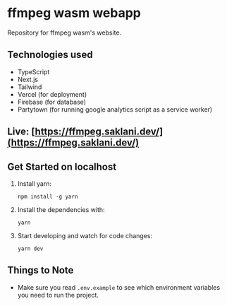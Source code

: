 # ffmpeg wasm webapp

Repository for ffmpeg wasm's website.

## Technologies used

- TypeScript
- Next.js
- Tailwind 
- Vercel (for deployment)
- Firebase (for database)
- Partytown (for running google analytics script as a service worker)
 
## Live: [https://ffmpeg.saklani.dev/](https://ffmpeg.saklani.dev/)

## Get Started on localhost

1. Install yarn:

   ```
   npm install -g yarn
   ```

2. Install the dependencies with:

   ```
   yarn
   ```

3. Start developing and watch for code changes:

   ```
   yarn dev
   ```

## Things to Note

- Make sure you read `.env.example` to see which environment variables you need to run the project.
